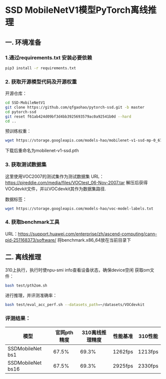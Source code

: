 # SSD MobileNetV1模型PyTorch离线推理


## 一. 环境准备
### 1.通过requirements.txt 安装必要依赖
```bash
pip3 install -r requirements.txt
```

### 2. 获取开源模型代码及开源权重
开源仓库：
```bash
cd SSD-MobileNetV1
git clone https://github.com/qfgaohao/pytorch-ssd.git -b master
cd pytorch-ssd
git reset f61ab424d09bf3d4bb3925693579ac0a92541b0d --hard
cd ..
```
预训练权重：
```bash
wget https://storage.googleapis.com/models-hao/mobilenet-v1-ssd-mp-0_675.pth
```
下载后重命名为mobilenet-v1-ssd.pth

### 3. 获取测试数据集
这里使用VOC2007的测试集作为测试数据集
URL：https://pjreddie.com/media/files/VOCtest_06-Nov-2007.tar
解压后获得VOCdevkit文件，并以VOCdevkit其作为数据集路径.

数据标签：
```bash
wget https://storage.googleapis.com/models-hao/voc-model-labels.txt
```

### 4. 获取benchmark工具
URL：https://support.huawei.com/enterprise/zh/ascend-computing/cann-pid-251168373/software/
将benchmark.x86_64放在当前目录下

## 二. 离线推理
310上执行，执行时使npu-smi info查看设备状态，确保device空闲
获取om文件：
```bash
bash test/pth2om.sh
```

进行推理，并评测准确率：
```bash
bash test/eval_acc_perf.sh --datasets_path=~/datasets/VOCdevkit 
```


### 评测结果：

模型         |     官网pth精度     |    310离线推理精度   |   性能基准   |   310性能
---- | ----- | ------ | ---- | ----- |
SSDMobileNet bs1   |     67.5%          |       69.3%          |   1262fps   |    1213fps    |
 SSDMobileNet bs16  |     67.5%          |       69.3%          |   2925fps   |    2330fps   |


